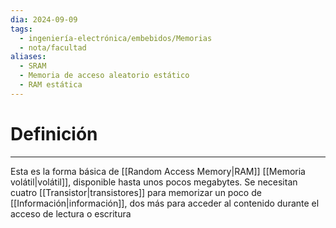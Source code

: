 ```yaml
---
dia: 2024-09-09
tags:
  - ingeniería-electrónica/embebidos/Memorias
  - nota/facultad
aliases:
  - SRAM
  - Memoria de acceso aleatorio estático
  - RAM estática
---
```

# Definición
---
Esta es la forma básica de [[Random Access Memory|RAM]] [[Memoria volátil|volátil]], disponible hasta unos pocos megabytes. Se necesitan cuatro [[Transistor|transistores]] para memorizar un poco de [[Información|información]], dos más para acceder al contenido durante el acceso de lectura o escritura